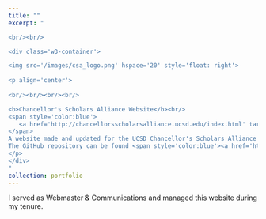 ```yaml
---
title: ""
excerpt: "  

<br/><br/>

<div class='w3-container'>

<img src='/images/csa_logo.png' hspace='20' style='float: right'>
   
<p align='center'>
  
<br/><br/><br/><br/>

<b>Chancellor's Scholars Alliance Website</b><br/>
<span style='color:blue'>
   <a href='http://chancellorsscholarsalliance.ucsd.edu/index.html' target='_blank'>chancellorsscholarsalliance.ucsd.edu</a><br/>
</span>
A website made and updated for the UCSD Chancellor's Scholars Alliance student organization. 
The GitHub repository can be found <span style='color:blue'><a href='https://github.com/andythai/csa-website' target='_blank'>here</a></span>.<br/>
</p>
</div>
"
collection: portfolio
---
```


I served as Webmaster & Communications and managed this website during my tenure.
